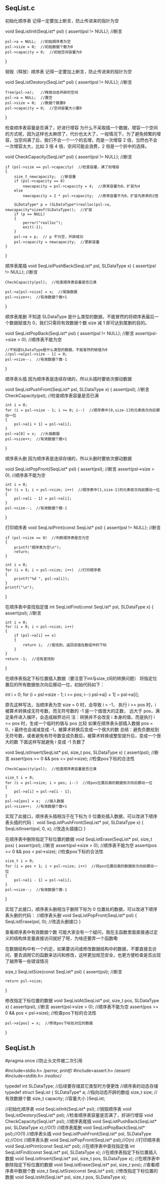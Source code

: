 ## SeqList.c
初始化顺序表
记得一定要加上断言，防止传进来的指针为空

void SeqListInit(SeqList* psl)
{
    assert(psl != NULL);  //断言

    psl->a = NULL;  //初始顺序表为空
    psl->size = 0;  //初始数据个数为0
    psl->capacity = 0;  //初始空间容量为0
}

销毁（释放）顺序表
记得一定要加上断言，防止传进来的指针为空

void SeqListDestory(SeqList* psl)
{
    assert(psl != NULL);  //断言

    free(psl->a);   //释放动态开辟的空间
    psl->a = NULL;  //置空
    psl->size = 0;  //数据个数置0
    psl->capacity = 0;  //空间容量大小置0
}

检查顺序表容量是否满了，好进行增容
为什么不采取插一个数据，增容一个空间的方式呢，因为这样也太麻烦了，代价也太大了，一般情况下，为了避免频繁的增容，当空间满了后，我们不会一个一个的去增，而是一次增容 2 倍，当然也不会一次增容太大，比如 3 倍 4 倍，空间可能会浪费，2 倍是一个折中的选择。

void CheckCapacity(SeqList* psl)
{
    assert(psl != NULL);  //断言

    if (psl->size == psl->capacity)  //检查容量，满了则增容
    {
        size_t newcapacity;  //新容量
        if (psl->capacity == 0)
            newcapacity = psl->capacity = 4;  //原来容量为0，扩容为4
        else
            newcapacity = 2 * psl->capacity;  //原来容量不为0，扩容为原来的2倍
        
        SLDataType* p = (SLDataType*)realloc(psl->a, newcapacity*sizeof(SLDataType));  //扩容
        if (p == NULL)
        {
            perror("realloc");
            exit(-1);
        }
        psl->a = p;  // p 不为空，开辟成功
        psl->capacity = newcapacity;  //更新容量
    }
}

顺序表尾插
void SeqListPushBack(SeqList* psl, SLDataType x)
{
    assert(psl != NULL);  //断言

    CheckCapacity(psl);  //检查顺序表容量是否已满

    psl->a[psl->size] = x;  //尾插数据
    psl->size++;  //有效数据个数+1
}

顺序表尾删
不知道 SLDataType 是什么类型的数据，不能冒然的将顺序表最后一个数据赋值为 0，我们只需将有效数据个数 size 减 1 即可达到尾删的目的。

void SeqListPopBack(SeqList* psl)
{
    assert(psl != NULL);  //断言
    assert(psl->size > 0);  //顺序表不能为空

    //不知道SLDataType是什么类型的数据，不能冒然的赋值为0
    //psl->a[psl->size - 1] = 0;
    psl->size--;  //有效数据个数-1
}

顺序表头插
因为顺序表是连续存储的，所以头插时要依次挪动数据

void SeqListPushFront(SeqList* psl, SLDataType x)
{
    assert(psl);  //断言
    CheckCapacity(psl);  //检查顺序表容量是否已满
    
    int i = 0;
    for (i = psl->size - 1; i >= 0; i--)  //顺序表中[0,size-1]的元素依次向后挪动一位
    {
        psl->a[i + 1] = psl->a[i];
    }
    psl->a[0] = x;  //头插数据
    psl->size++;  //有效数据个数+1
}

顺序表头删
因为顺序表是连续存储的，所以头删时要依次挪动数据

void SeqListPopFront(SeqList* psl)
{
    assert(psl);  //断言
    assert(psl->size > 0);  //顺序表不能为空

    int i = 0;
    for (i = 1; i < psl->size; i++)  //顺序表中[1,size-1]的元素依次向前挪动一位
    {
        psl->a[i - 1] = psl->a[i];
    }
    psl->size--;  //有效数据个数-1
}

打印顺序表
void SeqListPrint(const SeqList* psl)
{
    assert(psl != NULL);  //断言

    if (psl->size == 0)  //判断顺序表是否为空
    {
        printf("顺序表为空\n");
        return;
    }

    int i = 0;
    for (i = 0; i < psl->size; i++)  //打印顺序表
    {
        printf("%d ", psl->a[i]);
    }
    printf("\n");
}

在顺序表中查找指定值
int SeqListFind(const SeqList* psl, SLDataType x)
{
    assert(psl);  //断言

    int i = 0;
    for (i = 0; i < psl->size; i++)
    {
        if (psl->a[i] == x)
        {
            return i;  //查找到，返回该值在数组中的下标
        }
    }
    return -1;  //没有查找到
}

在顺序表指定下标位置插入数据（要注意下int与size_t间的转换问题）
将指定位置后的所有数据依次向后挪动一位，初始代码如下：

int i = 0;
for (i = psl->size - 1; i >= pos; i--)
    psl->a[i + 1] = psl->a[i];
 
原先这种写法，当顺序表为空 size = 0 时，会导致 i = -1，
执行 i >= pos 时，i 被算术转换成无符号数，而无符号数的 -1 是一个值很大的正数，
远大于 pos，满足条件进入循环，会造成越界访问
注：转换并不会改变 i 本身的值，而是执行 i >= pos 时，生成一个临时的值与 pos 比较
如果在顺序表头部插入数据 pos = 0，i 最终也会减减变成 -1，被算术转换后变成一个很大的数
总结：避免负数给到无符号数，或者避免有符号数变成负数后，被算术转换或整型提升后，变成一个很大的数
下面这样写就避免 i 变成 -1 负数了

void SeqListInsert(SeqList* psl, size_t pos, SLDataType x)
{
    assert(psl);  //断言
    assert(pos >= 0 && pos <= psl->size);  //检查pos下标的合法性

    CheckCapacity(psl);  //检查顺序表容量是否已满

    size_t i = 0;
    for (i = psl->size; i > pos; i--)  //将pos位置后面的数据依次向后挪动一位
    {
        psl->a[i] = psl->a[i - 1];
    }
    psl->a[pos] = x;  //插入数据
    psl->size++;  //有效数据个数+1
 
 实现了此接口，顺序表头插相当于在下标为 0 位置处插入数据，可以改进下顺序表头插的代码：
void SeqListPushFront(SeqList* psl, SLDataType x)
{
    SeqListInsert(psl, 0, x);  //改造头插接口
}

在顺序表中删除指定下标位置的数据
void SeqListErase(SeqList* psl, size_t pos)
{
    assert(psl);  //断言
    assert(psl->size > 0);  //顺序表不能为空
    assert(pos >= 0 && pos < psl->size);  //检查pos下标的合法性

    size_t i = 0;
    for (i = pos + 1; i < psl->size; i++)  //将pos位置后面的数据依次向前挪动一位
    {
        psl->a[i - 1] = psl->a[i];
    }
    psl->size--;  //有效数据个数-1
}

实现了此接口，顺序表头删相当于删除下标为 0 位置处的数据，可以改进下顺序表头删的代码：
//顺序表头删
void SeqListPopFront(SeqList* psl)
{
    SeqListErase(psl, 0);  //改造头删接口
}

查看顺序表中有效数据个数
可能大家会有一个疑问，我在主函数里面直接通过定义的结构体变量直接访问就好了呀，为啥还要弄一个函数嘞

在数据结构中有一个约定，如果要访问或修改数据结构中的数据，不要直接去访问，要去调用它的函数来访问和修改，这样更加规范安全，也更方便检查是否出现了越界等一些错误情况

size_t SeqListSize(const SeqList* psl)
{
    assert(psl);  //断言

    return psl->size;
}

修改指定下标位置的数据
void SeqListAt(SeqList* psl, size_t pos, SLDataType x)
{
    assert(psl);  //断言
    assert(psl->size > 0);  //顺序表不能为空
    assert(pos >= 0 && pos < psl->size);  //检查pos下标的合法性

    psl->a[pos] = x;  //修改pos下标处对应的数据
}

## SeqList.h
#pragma once  //防止头文件被二次引用

#include<stdio.h>   /*perror, printf*/
#include<assert.h>  /*assert*/
#include<stdlib.h>  /*realloc*/

typedef int SLDataType;  //后续要存储其它类型时方便更改
//顺序表的动态存储
typedef struct SeqList
{
    SLDataType* a;    //指向动态开辟的数组
    size_t size;      //有效数据个数
    size_t capacity;  //容量大小
}SeqList;

//初始化顺序表
void SeqListInit(SeqList* psl);
//销毁顺序表
void SeqListDestory(SeqList* psl);
//检查顺序表容量是否满了，好进行增容
void CheckCapacity(SeqList* psl);
//顺序表尾插
void SeqListPushBack(SeqList* psl, SLDataType x);//O(1)
//顺序表尾删
void SeqListPopBack(SeqList* psl);//O(1)
//顺序表头插
void SeqListPushFront(SeqList* psl, SLDataType x);//O(n)
//顺序表头删
void SeqListPopFront(SeqList* psl);//O(n)
//打印顺序表
void SeqListPrint(const SeqList* psl);
//在顺序表中查找指定值
int SeqListFind(const SeqList* psl, SLDataType x);
//在顺序表指定下标位置插入数据
void SeqListInsert(SeqList* psl, size_t pos, SLDataType x);
//在顺序表中删除指定下标位置的数据
void SeqListErase(SeqList* psl, size_t pos);
//查看顺序表中数据个数
size_t SeqListSize(const SeqList* psl);
//修改指定下标位置的数据
void SeqListAt(SeqList* psl, size_t pos, SLDataType x);